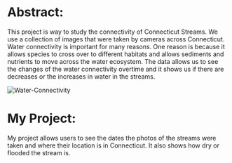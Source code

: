 # Abstract:
This project is way to study the connectivity of Connecticut Streams. We use a collection of images that were taken by cameras across Connecticut. Water connectivity is important for many reasons. One reason is because it allows species to cross over to different habitats and allows sediments and nutrients to move across the water ecosystem. The data allows us to see the changes of the water connectivity overtime and it shows us if there are decreases or the increases in water in the streams.

![Water-Connectivity](https://user-images.githubusercontent.com/78804445/237003986-c79571e9-8d18-4e67-aca3-5f1bcb3b0fdd.png)

# My Project:
My project allows users to see the dates the photos of the streams were taken and where their location is in Connecticut. It also shows how dry or flooded the stream is. 


